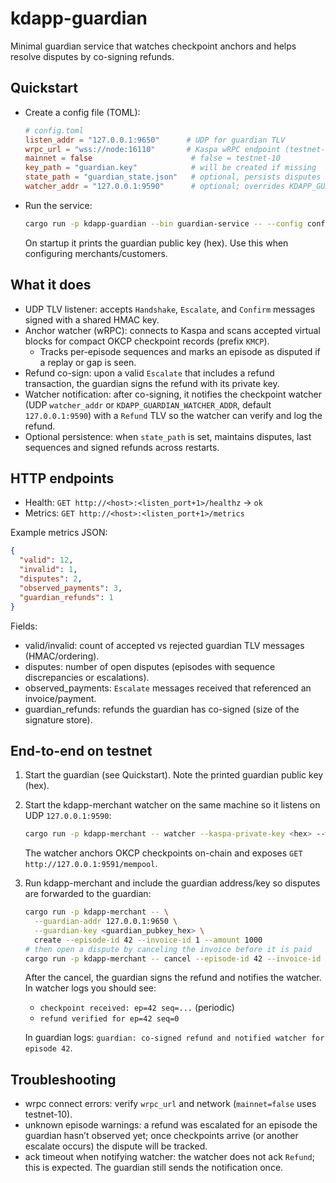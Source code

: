 # kdapp-guardian

Minimal guardian service that watches checkpoint anchors and helps resolve disputes by co-signing refunds.

## Quickstart

- Create a config file (TOML):

  ```toml
  # config.toml
  listen_addr = "127.0.0.1:9650"      # UDP for guardian TLV
  wrpc_url = "wss://node:16110"       # Kaspa wRPC endpoint (testnet-10 or mainnet)
  mainnet = false                      # false = testnet-10
  key_path = "guardian.key"            # will be created if missing
  state_path = "guardian_state.json"   # optional, persists disputes + signatures
  watcher_addr = "127.0.0.1:9590"      # optional; overrides KDAPP_GUARDIAN_WATCHER_ADDR
  ```

- Run the service:

  ```sh
  cargo run -p kdapp-guardian --bin guardian-service -- --config config.toml
  ```

  On startup it prints the guardian public key (hex). Use this when configuring merchants/customers.

## What it does

- UDP TLV listener: accepts `Handshake`, `Escalate`, and `Confirm` messages signed with a shared HMAC key.
- Anchor watcher (wRPC): connects to Kaspa and scans accepted virtual blocks for compact OKCP checkpoint records (prefix `KMCP`).
  - Tracks per-episode sequences and marks an episode as disputed if a replay or gap is seen.
- Refund co-sign: upon a valid `Escalate` that includes a refund transaction, the guardian signs the refund with its private key.
- Watcher notification: after co-signing, it notifies the checkpoint watcher (UDP `watcher_addr` or `KDAPP_GUARDIAN_WATCHER_ADDR`, default `127.0.0.1:9590`) with a `Refund` TLV so the watcher can verify and log the refund.
- Optional persistence: when `state_path` is set, maintains disputes, last sequences and signed refunds across restarts.

## HTTP endpoints

- Health: `GET http://<host>:<listen_port+1>/healthz` → `ok`
- Metrics: `GET http://<host>:<listen_port+1>/metrics`

Example metrics JSON:

```json
{
  "valid": 12,
  "invalid": 1,
  "disputes": 2,
  "observed_payments": 3,
  "guardian_refunds": 1
}
```

Fields:
- valid/invalid: count of accepted vs rejected guardian TLV messages (HMAC/ordering).
- disputes: number of open disputes (episodes with sequence discrepancies or escalations).
- observed_payments: `Escalate` messages received that referenced an invoice/payment.
- guardian_refunds: refunds the guardian has co-signed (size of the signature store).

## End-to-end on testnet

1) Start the guardian (see Quickstart). Note the printed guardian public key (hex).

2) Start the kdapp-merchant watcher on the same machine so it listens on UDP `127.0.0.1:9590`:

   ```sh
   cargo run -p kdapp-merchant -- watcher --kaspa-private-key <hex> --wrpc-url wss://node:16110 --http-port 9591
   ```

   The watcher anchors OKCP checkpoints on-chain and exposes `GET http://127.0.0.1:9591/mempool`.

3) Run kdapp-merchant and include the guardian address/key so disputes are forwarded to the guardian:

   ```sh
   cargo run -p kdapp-merchant -- \
     --guardian-addr 127.0.0.1:9650 \
     --guardian-key <guardian_pubkey_hex> \
     create --episode-id 42 --invoice-id 1 --amount 1000
   # then open a dispute by canceling the invoice before it is paid
   cargo run -p kdapp-merchant -- cancel --episode-id 42 --invoice-id 1
   ```

   After the cancel, the guardian signs the refund and notifies the watcher. In watcher logs you should see:

   - `checkpoint received: ep=42 seq=...` (periodic)
   - `refund verified for ep=42 seq=0`

   In guardian logs: `guardian: co-signed refund and notified watcher for episode 42`.

## Troubleshooting

- wrpc connect errors: verify `wrpc_url` and network (`mainnet=false` uses testnet-10).
- unknown episode warnings: a refund was escalated for an episode the guardian hasn’t observed yet; once checkpoints arrive (or another escalate occurs) the dispute will be tracked.
- ack timeout when notifying watcher: the watcher does not ack `Refund`; this is expected. The guardian still sends the notification once.
